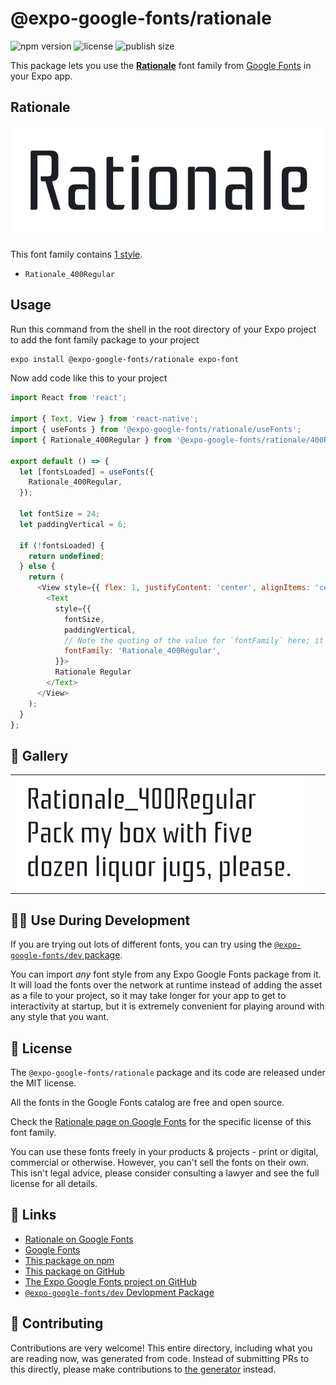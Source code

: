 # @expo-google-fonts/rationale

![npm version](https://flat.badgen.net/npm/v/@expo-google-fonts/rationale)
![license](https://flat.badgen.net/github/license/expo/google-fonts)
![publish size](https://flat.badgen.net/packagephobia/install/@expo-google-fonts/rationale)

This package lets you use the [**Rationale**](https://fonts.google.com/specimen/Rationale) font family from [Google Fonts](https://fonts.google.com/) in your Expo app.

## Rationale

![Rationale](./font-family.png)

This font family contains [1 style](#-gallery).

- `Rationale_400Regular`

## Usage

Run this command from the shell in the root directory of your Expo project to add the font family package to your project
```sh
expo install @expo-google-fonts/rationale expo-font
```

Now add code like this to your project
```js
import React from 'react';

import { Text, View } from 'react-native';
import { useFonts } from '@expo-google-fonts/rationale/useFonts';
import { Rationale_400Regular } from '@expo-google-fonts/rationale/400Regular';

export default () => {
  let [fontsLoaded] = useFonts({
    Rationale_400Regular,
  });

  let fontSize = 24;
  let paddingVertical = 6;

  if (!fontsLoaded) {
    return undefined;
  } else {
    return (
      <View style={{ flex: 1, justifyContent: 'center', alignItems: 'center' }}>
        <Text
          style={{
            fontSize,
            paddingVertical,
            // Note the quoting of the value for `fontFamily` here; it expects a string!
            fontFamily: 'Rationale_400Regular',
          }}>
          Rationale Regular
        </Text>
      </View>
    );
  }
};

```

## 🔡 Gallery


||||
|-|-|-|
|![Rationale_400Regular](./Rationale_400Regular.ttf.png)||||


## 👩‍💻 Use During Development

If you are trying out lots of different fonts, you can try using the [`@expo-google-fonts/dev` package](https://github.com/expo/google-fonts/tree/master/font-packages/dev#readme).

You can import *any* font style from any Expo Google Fonts package from it. It will load the fonts
over the network at runtime instead of adding the asset as a file to your project, so it may take longer
for your app to get to interactivity at startup, but it is extremely convenient
for playing around with any style that you want.

## 📖 License

The `@expo-google-fonts/rationale` package and its code are released under the MIT license.

All the fonts in the Google Fonts catalog are free and open source.

Check the [Rationale page on Google Fonts](https://fonts.google.com/specimen/Rationale) for the specific license of this font family.

You can use these fonts freely in your products & projects - print or digital, commercial or otherwise. However, you can't sell the fonts on their own. This isn't legal advice, please consider consulting a lawyer and see the full license for all details.

## 🔗 Links

- [Rationale on Google Fonts](https://fonts.google.com/specimen/Rationale)
- [Google Fonts](https://fonts.google.com/)
- [This package on npm](https://www.npmjs.com/package/@expo-google-fonts/rationale)
- [This package on GitHub](https://github.com/expo/google-fonts/tree/master/font-packages/rationale)
- [The Expo Google Fonts project on GitHub](https://github.com/expo/google-fonts)
- [`@expo-google-fonts/dev` Devlopment Package](https://github.com/expo/google-fonts/tree/master/font-packages/dev)

## 🤝 Contributing

Contributions are very welcome! This entire directory, including what you are reading now, was generated from code. Instead of submitting PRs to this directly, please make contributions to [the generator](https://github.com/expo/google-fonts/tree/master/packages/generator) instead.
